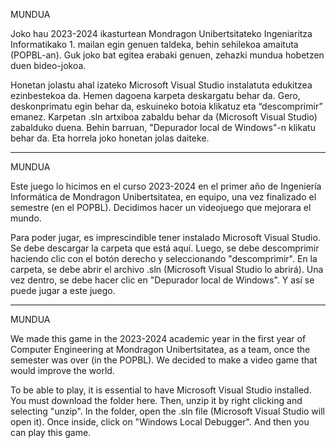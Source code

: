 MUNDUA

Joko hau 2023-2024 ikasturtean Mondragon Unibertsitateko Ingeniaritza Informatikako 1. mailan egin genuen taldeka, behin sehilekoa amaituta (POPBL-an). Guk joko bat egitea erabaki genuen, zehazki mundua hobetzen duen bideo-jokoa.

Honetan jolastu ahal izateko Microsoft Visual Studio instalatuta edukitzea ezinbestekoa da.
Hemen dagoena karpeta deskargatu behar da. 
Gero, deskonprimatu egin behar da, eskuineko botoia klikatuz eta “descomprimir” emanez.
Karpetan .sln artxiboa zabaldu behar da (Microsoft Visual Studio) zabalduko duena.
Behin barruan, "Depurador local de Windows"-n klikatu behar da.
Eta horrela joko honetan jolas daiteke.

-------------------------------------------------------------------------------------

MUNDUA

Este juego lo hicimos en el curso 2023-2024 en el primer año de Ingeniería Informática de Mondragon Unibertsitatea, en equipo, una vez finalizado el semestre (en el POPBL). Decidimos hacer un videojuego que mejorara el mundo.

Para poder jugar, es imprescindible tener instalado Microsoft Visual Studio.
Se debe descargar la carpeta que está aquí.
Luego, se debe descomprimir haciendo clic con el botón derecho y seleccionando "descomprimir".
En la carpeta, se debe abrir el archivo .sln (Microsoft Visual Studio lo abrirá).
Una vez dentro, se debe hacer clic en "Depurador local de Windows".
Y así se puede jugar a este juego.

-------------------------------------------------------------------------------------

MUNDUA

We made this game in the 2023-2024 academic year in the first year of Computer Engineering at Mondragon Unibertsitatea, as a team, once the semester was over (in the POPBL). We decided to make a video game that would improve the world.

To be able to play, it is essential to have Microsoft Visual Studio installed.
You must download the folder here.
Then, unzip it by right clicking and selecting "unzip".
In the folder, open the .sln file (Microsoft Visual Studio will open it).
Once inside, click on "Windows Local Debugger".
And then you can play this game.
